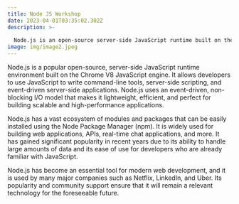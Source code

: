 ```yaml
---
title: Node JS Workshop
date: 2023-04-01T03:35:02.302Z
description: >-
  
  Node.js is an open-source server-side JavaScript runtime built on the Chrome V8 JavaScript engine.
image: img/image2.jpeg
---
```

Node.js is a popular open-source, server-side JavaScript runtime environment built on the Chrome V8 JavaScript engine. It allows developers to use JavaScript to write command-line tools, server-side scripting, and event-driven server-side applications. Node.js uses an event-driven, non-blocking I/O model that makes it lightweight, efficient, and perfect for building scalable and high-performance applications.

Node.js has a vast ecosystem of modules and packages that can be easily installed using the Node Package Manager (npm). It is widely used for building web applications, APIs, real-time chat applications, and more. It has gained significant popularity in recent years due to its ability to handle large amounts of data and its ease of use for developers who are already familiar with JavaScript.

Node.js has become an essential tool for modern web development, and it is used by many major companies such as Netflix, LinkedIn, and Uber. Its popularity and community support ensure that it will remain a relevant technology for the foreseeable future.
